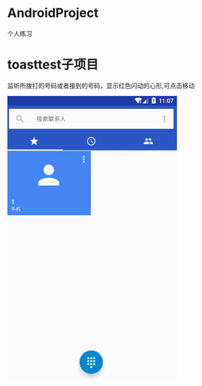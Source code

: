 # AndroidProject
个人练习
# toasttest子项目
监听所拨打的号码或者接到的号码，显示红色闪动的心形,可点击移动

![image](https://github.com/9lala/AndroidProject/blob/master/screenshots/GIF.gif)
